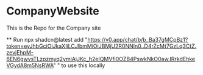 # CompanyWebsite
This is the Repo for the Company site

** Run npx shadcn@latest add "https://v0.app/chat/b/b_Ba37gMCpBz1?token=eyJhbGciOiJkaXIiLCJlbmMiOiJBMjU2R0NNIn0..D4rZcMt7GzLq3CtZ.zevjEhpM-6EN6gwvsTLzpzmyq2ymiAjJKc_h2eIQMVfi0OZB4PswkNkO0aw.IRrkdEhkeVGydA8m5NsRWA" " to use this locally